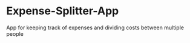 # Expense-Splitter-App
App for keeping track of expenses and dividing costs between multiple people

